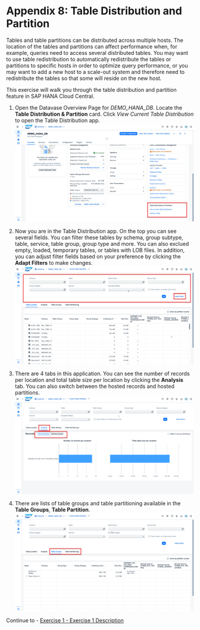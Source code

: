 # Appendix 8: Table Distribution and Partition

Tables and table partitions can be distributed across multiple hosts. The location of the tables and partitions can affect performance when, for example, queries need to access several distributed tables. You may want to use table redistribution to automatically redistribute the tables or partitions to specific hosts in order to optimize query performance, or you may want to add a new host to a scale-out system and therefore need to redistribute the tables so that some will reside on the new host.

This exercise will walk you through the table distribution and partition feature in SAP HANA Cloud Central.

1. Open the Datavase Overview Page for *DEMO_HANA_DB*. Locate the **Table Distribution & Partition** card. Click *View Current Table Distribution* to open the Table Distribution app.
    <kbd>
    ![](./images/1.png)
    </kbd>

2. Now you are in the Table Distribution app. On the top you can see several fields. You can filter these tables by schema, group subtype, table, service, table group, group type and more. You can also exclued empty, loaded, temporary tables, or tables with LOB files. In addition, you can adjust filter fields based on your preference by clicking the **Adapt Filters** to make changes.
    <kbd>
    ![](./images/2.png)
    </kbd>

3. There are 4 tabs in this application. You can see the number of records per location and total table size per location by clicking the **Analysis** tab. You can also switch between the hosted records and hosted partitions.
    <kbd>
    ![](./images/3.png)
    </kbd>

4. There are lists of table groups and table partitioning available in the **Table Groups**, **Table Partition**.
    <kbd>
    ![](./images/4.png)
    </kbd>


Continue to - [Exercise 1 - Exercise 1 Description](../ex1/README.md)

